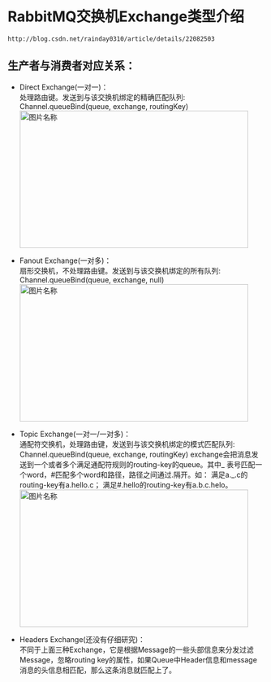 # RabbitMQ交换机Exchange类型介绍
	http://blog.csdn.net/rainday0310/article/details/22082503

## 生产者与消费者对应关系：
* Direct Exchange(一对一)：    
  处理路由键。发送到与该交换机绑定的精确匹配队列: Channel.queueBind(queue, exchange, routingKey)  
  <img src="http://dl.iteye.com/upload/attachment/264104/0ec0f465-49c6-361c-ae2b-dd951a6ed1a9.png" width = "450" height = "270" alt="图片名称" align=center />  
  
* Fanout Exchange(一对多)：  
  扇形交换机，不处理路由键。发送到与该交换机绑定的所有队列: Channel.queueBind(queue, exchange, null)    
  <img src="http://dl.iteye.com/upload/attachment/264106/0bbdcd3d-9fc6-3107-b7e0-db67c174d46a.png" width = "450" height = "270" alt="图片名称" align=center />  
  
* Topic Exchange(一对一/一对多)：   
  通配符交换机，处理路由键，发送到与该交换机绑定的模式匹配队列: Channel.queueBind(queue, exchange, routingKey) 
  exchange会把消息发送到一个或者多个满足通配符规则的routing-key的queue。其中_ 表号匹配一个word，#匹配多个word和路径，路径之间通过.隔开。如：
  满足a._.c的routing-key有a.hello.c；
  满足#.hello的routing-key有a.b.c.helo。
  <img src="http://dl.iteye.com/upload/attachment/264108/11171ab4-af07-3ff6-bdf6-d1febda679c3.png" width = "450" height = "270" alt="图片名称" align=center />  
  
* Headers Exchange(还没有仔细研究)：  
  不同于上面三种Exchange，它是根据Message的一些头部信息来分发过滤Message，忽略routing key的属性，如果Queue中Header信息和message消息的头信息相匹配，那么这条消息就匹配上了。

